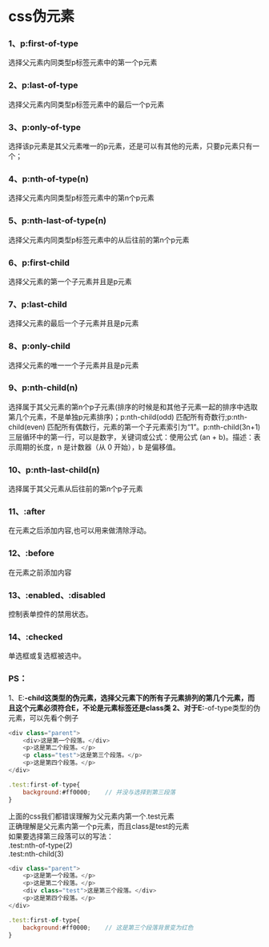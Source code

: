 # css伪元素

### 1、p:first-of-type 
选择父元素内同类型p标签元素中的第一个p元素
### 2、p:last-of-type 
选择父元素内同类型p标签元素中的最后一个p元素
### 3、p:only-of-type
选择该p元素是其父元素唯一的p元素，还是可以有其他的元素，只要p元素只有一个；
### 4、p:nth-of-type(n)
选择父元素内同类型p标签元素中的第n个p元素
### 5、p:nth-last-of-type(n)
选择父元素内同类型p标签元素中的从后往前的第n个p元素
### 6、p:first-child
选择父元素的第一个子元素并且是p元素
### 7、p:last-child
选择父元素的最后一个子元素并且是p元素
### 8、p:only-child
选择父元素的唯一一个子元素并且是p元素
### 9、p:nth-child(n)
选择属于其父元素的第n个p子元素(排序的时候是和其他子元素一起的排序中选取第几个元素，不是单独p元素排序)；p:nth-child(odd) 匹配所有奇数行;p:nth-child(even) 匹配所有偶数行，元素的第一个子元素索引为“1”。p:nth-child(3n+1)三层循环中的第一行，可以是数字，关键词或公式：使用公式 (an + b)。描述：表示周期的长度，n 是计数器（从 0 开始），b 是偏移值。

### 10、p:nth-last-child(n)
选择属于其父元素从后往前的第n个p子元素
### 11、:after
在元素之后添加内容,也可以用来做清除浮动。
### 12、:before
在元素之前添加内容
### 13、:enabled、:disabled
控制表单控件的禁用状态。
### 14、:checked
单选框或复选框被选中。

### PS：
1、E:****-child这类型的伪元素，选择父元素下的所有子元素排列的第几个元素，而且这个元素必须符合E，不论是元素标签还是class类
2、对于E:****-of-type类型的伪元素，可以先看个例子

```javascript
<div class="parent">
    <div>这是第一个段落。</div>
    <p>这是第二个段落。</p>
    <p class="test">这是第三个段落。</p>
    <p>这是第四个段落。</p>
</div>

.test:first-of-type{
    background:#ff0000;    // 并没与选择到第三段落
}

```
上面的css我们都错误理解为父元素内第一个.test元素  
正确理解是父元素内第一个p元素，而且class是test的元素  
如果要选择第三段落可以的写法：  
.test:nth-of-type(2)   
.test:nth-child(3)   

```javascript
<div class="parent">
    <p>这是第一个段落。</p>
    <p>这是第二个段落。</p>
    <div class="test">这是第三个段落。</div>
    <p>这是第四个段落。</p>
</div>

.test:first-of-type{
    background:#ff0000;    // 这是第三个段落背景变为红色
}

```
